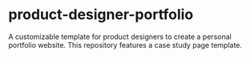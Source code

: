 # product-designer-portfolio
A customizable template for product designers to create a personal portfolio website. This repository features a case study page template.
